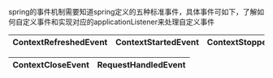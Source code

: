 
spring的事件机制需要知道spring定义的五种标准事件，具体事件可如下，了解如何自定义事件和实现对应的applicationListener来处理自定义事件

ContextRefreshedEvent|ContextStartedEvent|ContextStoppedEvent|
---|---|---|

ContextCloseEvent|RequestHandledEvent|
---|---|
